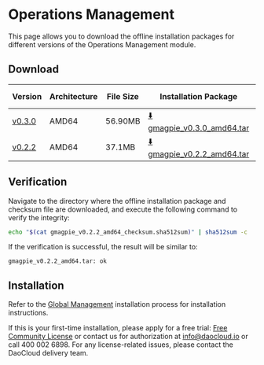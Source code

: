# Operations Management

This page allows you to download the offline installation packages for different versions of the Operations Management module.

## Download

| Version                                              | Architecture | File Size | Installation Package                                                                                          | Checksum File                                                                                                | Last Updated |
| ---------------------------------------------------- | ------------ | --------- | ------------------------------------------------------------------------------------------------------------- | ------------------------------------------------------------------------------------------------------------ | ------------ |
| [v0.3.0](../../gmagpie/intro/release-notes.md)       | AMD64        | 56.90MB   | [:arrow_down: gmagpie_v0.3.0_amd64.tar](https://qiniu-download-public.daocloud.io/DaoCloud_Enterprise/gmagpie_v0.3.0_amd64.tar)         | [:arrow_down: gmagpie_v0.3.0_amd64_checksum.sha512sum](https://qiniu-download-public.daocloud.io/DaoCloud_Enterprise/gmagpie_v0.3.0_amd64_checksum.sha512sum)           | 2023-06-28   |
| [v0.2.2](../../ghippo/user-guide/report-billing/index.md) | AMD64        | 37.1MB    | [:arrow_down: gmagpie_v0.2.2_amd64.tar](https://qiniu-download-public.daocloud.io/DaoCloud_Enterprise/gmagpie_v0.2.2_amd64.tar)           | [:arrow_down: gmagpie_v0.2.2_amd64_checksum.sha512sum](https://qiniu-download-public.daocloud.io/DaoCloud_Enterprise/gmagpie_v0.2.2_amd64_checksum.sha512sum)          | 2023-5-30    |

## Verification

Navigate to the directory where the offline installation package and checksum file are downloaded, and execute the following command to verify the integrity:

```sh
echo "$(cat gmagpie_v0.2.2_amd64_checksum.sha512sum)" | sha512sum -c
```

If the verification is successful, the result will be similar to:

```none
gmagpie_v0.2.2_amd64.tar: ok
```

## Installation

Refer to the [Global Management](../../ghippo/install/offline-install.md) installation process for installation instructions.

If this is your first-time installation, please apply for a free trial: [Free Community License](../../dce/license0.md) or contact us for authorization at info@daocloud.io or call 400 002 6898.
For any license-related issues, please contact the DaoCloud delivery team.
